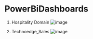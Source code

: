 # PowerBiDashboards
1. Hospitality Domain
   ![image](https://github.com/NeilSamuelPulukuri/PowerBiDashboards/assets/141296161/eacff7cc-d341-4f87-a170-645167a0e9ee)

2. Technoedge_Sales
   ![image](https://github.com/NeilSamuelPulukuri/PowerBiDashboards/assets/141296161/458cba5d-b0aa-48f2-b3bf-c13ada670a46)

